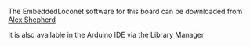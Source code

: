 
The EmbeddedLoconet software for this board can be downloaded from [Alex Shepherd](https://github.com/mrrwa/LocoNet)

It is also available in the Arduino IDE via the Library Manager

